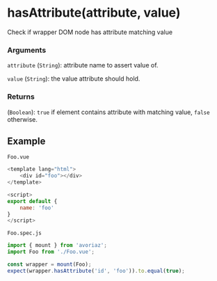 # hasAttribute(attribute, value)

Check if wrapper DOM node has attribute matching value

### Arguments

`attribute` (`String`): attribute name to assert value of.

`value` (`String`): the value attribute should hold.

### Returns

(`Boolean`): `true` if element contains attribute
with matching value, `false` otherwise.

## Example

`Foo.vue`

```js
<template lang="html">
    <div id="foo"></div>
</template>

<script>
export default {
    name: 'foo'
}
</script>
```

`Foo.spec.js`

```js
import { mount } from 'avoriaz';
import Foo from './Foo.vue';

const wrapper = mount(Foo);
expect(wrapper.hasAttribute('id', 'foo')).to.equal(true);
```
